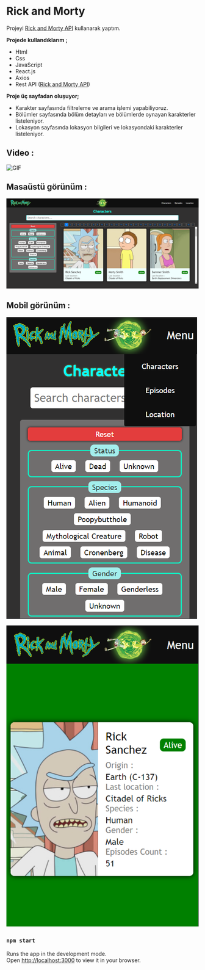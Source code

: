 # Rick and Morty 

Projeyi [Rick and Morty API](https://rickandmortyapi.com/) kullanarak yaptım.

**Projede kullandıklarım ;**

* Html
* Css
* JavaScript
* React.js
* Axios
* Rest API ([Rick and Morty API](https://rickandmortyapi.com/))

**Proje üç sayfadan oluşuyor;**

* Karakter sayfasında filtreleme ve arama işlemi yapabiliyoruz.
* Bölümler sayfasında bölüm detayları ve bölümlerde oynayan karakterler listeleniyor.
* Lokasyon sayfasında lokasyon bilgileri ve lokasyondaki karakterler listeleniyor.

## Video :
![GIF](./image/bandicam%202022-11-15%2019-26-11-884.gif)

## Masaüstü görünüm :
![desktop image](./image/ss-ch-page.png)

## Mobil görünüm :
![mobil image](./image/mobil-ch-page.png)

![mobil image](./image/mobil-detail-page.png)

### `npm start`

Runs the app in the development mode.\
Open [http://localhost:3000](http://localhost:3000) to view it in your browser.

